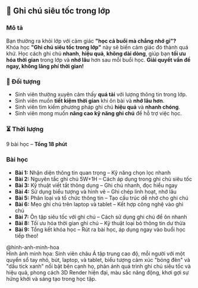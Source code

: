 ## 📌 Ghi chú siêu tốc trong lớp  

### Mô tả  
Bạn thường ra khỏi lớp với cảm giác **"học cả buổi mà chẳng nhớ gì"?**  
Khóa học **"Ghi chú siêu tốc trong lớp"** này sẽ biến cảm giác đó thành quá khứ. Học cách ghi chú **nhanh**, **hiệu quả**, **không dài dòng**, giúp bạn **tối ưu hóa thời gian** trong lớp và **nhớ lâu** hơn sau mỗi buổi học. **Giải quyết vấn đề ngay, không lãng phí thời gian!**  

### 🎯 Đối tượng  
- Sinh viên thường xuyên cảm thấy **quá tải** với lượng thông tin trong lớp.  
- Sinh viên muốn **tiết kiệm thời gian** khi ôn bài và **nhớ lâu hơn**.  
- Sinh viên tìm kiếm phương pháp ghi chú **hiệu quả** và **nhanh chóng**.  
- Sinh viên mong muốn **nâng cao kỹ năng ghi chú** để hỗ trợ việc học.  

### ⏳ Thời lượng  
9 bài học – **Tổng 18 phút**  

### Bài học  
- **Bài 1:** Nhận diện thông tin quan trọng – Kỹ năng chọn lọc nhanh  
- **Bài 2:** Nguyên tắc ghi chú 5W+1H – Cách áp dụng trong ghi chú siêu tốc  
- **Bài 3:** Kỹ thuật viết tắt thông dụng – Ghi chú nhanh, đọc hiểu ngay  
- **Bài 4:** Sử dụng biểu tượng và hình vẽ – Ghi chép linh hoạt, nhớ lâu  
- **Bài 5:** Phân loại và tổ chức thông tin – Tạo cấu trúc dễ nhớ cho ghi chú  
- **Bài 6:** Mẹo ghi chú trên laptop và tablet – Kết hợp công nghệ vào ghi chú  
- **Bài 7:** Ôn tập siêu tốc với ghi chú – Cách sử dụng ghi chú để ôn nhanh  
- **Bài 8:** Tối ưu hóa thời gian ghi chú – Kỹ thuật loại bỏ thông tin dư thừa  
- **Bài 9:** Tổng kết khóa học – Rút ra bài học, áp dụng ngay vào buổi học tiếp theo!  

@hinh-anh-minh-hoa  
Hình ảnh minh họa: Sinh viên châu Á tập trung cao độ, mỗi người với một quyển sổ tay nhỏ, bút, laptop, và tablet, biểu tượng cảm xúc "bóng đèn" và "dấu tick xanh" nổi bật bên cạnh họ, phản ánh quá trình ghi chú siêu tốc và hiệu quả, phong cách 3D Render hiện đại, màu sắc năng động, khơi gợi sự hứng khởi và sáng tạo trong học tập.